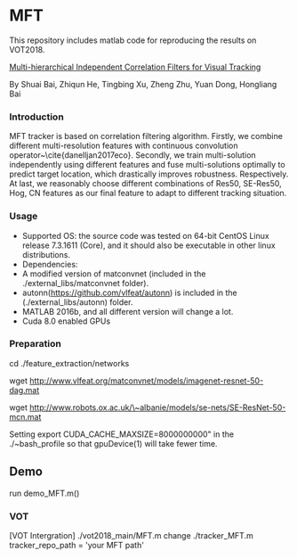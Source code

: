 # MFT
This repository includes matlab code for reproducing the results on VOT2018.

[Multi-hierarchical Independent Correlation Filters for Visual Tracking](http://arxiv.org/abs/1811.10302)

By Shuai Bai, Zhiqun He, Tingbing Xu, Zheng Zhu, Yuan Dong, Hongliang Bai
### Introduction

MFT tracker is based on correlation filtering algorithm. Firstly, we combine different multi-resolution features with continuous convolution operator~\cite{danelljan2017eco}. Secondly, we train multi-solution independently using different features and fuse multi-solutions optimally to predict target location, which drastically improves robustness. Respectively. At last, we reasonably choose different combinations of Res50, SE-Res50, Hog, CN features as our final feature to adapt to different tracking situation.

### Usage
* Supported OS: the source code was tested on 64-bit CentOS Linux release 7.3.1611 (Core), and it should also be executable in other linux distributions.
* Dependencies: 
 * A modified version of matconvnet (included in the ./external_libs/matconvnet folder).
 * autonn(https://github.com/vlfeat/autonn) is included in the (./external_libs/autonn) folder.
 * MATLAB 2016b, and all different version will change a lot.
 * Cuda 8.0 enabled GPUs

###  Preparation
cd ./feature_extraction/networks

wget http://www.vlfeat.org/matconvnet/models/imagenet-resnet-50-dag.mat

wget http://www.robots.ox.ac.uk/\~albanie/models/se-nets/SE-ResNet-50-mcn.mat

Setting export CUDA_CACHE_MAXSIZE=8000000000" in the ./~bash_profile so that gpuDevice(1) will take fewer time.


## Demo
run demo_MFT.m()

### VOT
[VOT Intergration] ./vot2018_main/MFT.m
change ./tracker_MFT.m
tracker_repo_path = 'your MFT path'
